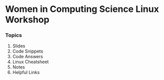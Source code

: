 # Women in Computing Science Linux Workshop


### Topics
1. Slides
2. Code Snippets
3. Code Answers
4. Linux Cheatsheet
5. Notes
6. Helpful Links
